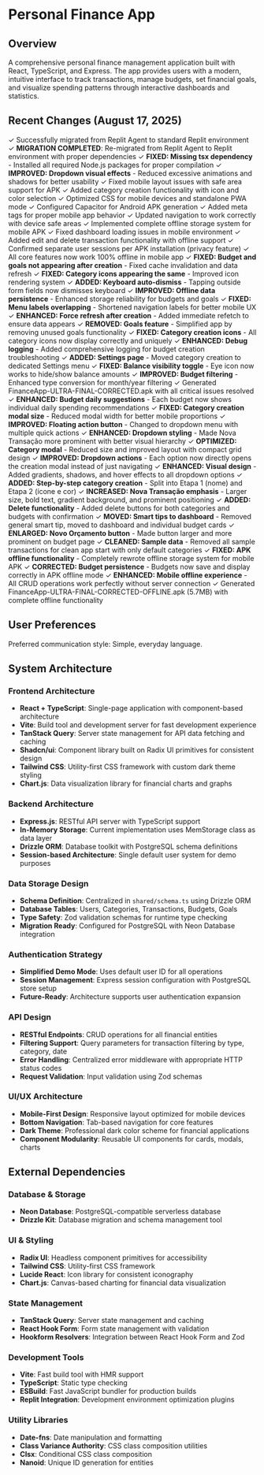 # Personal Finance App

## Overview
A comprehensive personal finance management application built with React, TypeScript, and Express. The app provides users with a modern, intuitive interface to track transactions, manage budgets, set financial goals, and visualize spending patterns through interactive dashboards and statistics.

## Recent Changes (August 17, 2025)
✓ Successfully migrated from Replit Agent to standard Replit environment
✓ **MIGRATION COMPLETED**: Re-migrated from Replit Agent to Replit environment with proper dependencies
✓ **FIXED: Missing tsx dependency** - Installed all required Node.js packages for proper compilation
✓ **IMPROVED: Dropdown visual effects** - Reduced excessive animations and shadows for better usability
✓ Fixed mobile layout issues with safe area support for APK
✓ Added category creation functionality with icon and color selection
✓ Optimized CSS for mobile devices and standalone PWA mode
✓ Configured Capacitor for Android APK generation
✓ Added meta tags for proper mobile app behavior
✓ Updated navigation to work correctly with device safe areas
✓ Implemented complete offline storage system for mobile APK
✓ Fixed dashboard loading issues in mobile environment
✓ Added edit and delete transaction functionality with offline support
✓ Confirmed separate user sessions per APK installation (privacy feature)
✓ All core features now work 100% offline in mobile app
✓ **FIXED: Budget and goals not appearing after creation** - Fixed cache invalidation and data refresh
✓ **FIXED: Category icons appearing the same** - Improved icon rendering system
✓ **ADDED: Keyboard auto-dismiss** - Tapping outside form fields now dismisses keyboard
✓ **IMPROVED: Offline data persistence** - Enhanced storage reliability for budgets and goals
✓ **FIXED: Menu labels overlapping** - Shortened navigation labels for better mobile UX
✓ **ENHANCED: Force refresh after creation** - Added immediate refetch to ensure data appears
✓ **REMOVED: Goals feature** - Simplified app by removing unused goals functionality
✓ **FIXED: Category creation icons** - All category icons now display correctly and uniquely
✓ **ENHANCED: Debug logging** - Added comprehensive logging for budget creation troubleshooting
✓ **ADDED: Settings page** - Moved category creation to dedicated Settings menu
✓ **FIXED: Balance visibility toggle** - Eye icon now works to hide/show balance amounts
✓ **IMPROVED: Budget filtering** - Enhanced type conversion for month/year filtering
✓ Generated FinanceApp-ULTRA-FINAL-CORRECTED.apk with all critical issues resolved
✓ **ENHANCED: Budget daily suggestions** - Each budget now shows individual daily spending recommendations
✓ **FIXED: Category creation modal size** - Reduced modal width for better mobile proportions 
✓ **IMPROVED: Floating action button** - Changed to dropdown menu with multiple quick actions
✓ **ENHANCED: Dropdown styling** - Made Nova Transação more prominent with better visual hierarchy
✓ **OPTIMIZED: Category modal** - Reduced size and improved layout with compact grid design
✓ **IMPROVED: Dropdown actions** - Each option now directly opens the creation modal instead of just navigating
✓ **ENHANCED: Visual design** - Added gradients, shadows, and hover effects to all dropdown options
✓ **ADDED: Step-by-step category creation** - Split into Etapa 1 (nome) and Etapa 2 (ícone e cor)
✓ **INCREASED: Nova Transação emphasis** - Larger size, bold text, gradient background, and prominent positioning
✓ **ADDED: Delete functionality** - Added delete buttons for both categories and budgets with confirmation
✓ **MOVED: Smart tips to dashboard** - Removed general smart tip, moved to dashboard and individual budget cards
✓ **ENLARGED: Novo Orçamento button** - Made button larger and more prominent on budget page
✓ **CLEANED: Sample data** - Removed all sample transactions for clean app start with only default categories
✓ **FIXED: APK offline functionality** - Completely rewrote offline storage system for mobile APK
✓ **CORRECTED: Budget persistence** - Budgets now save and display correctly in APK offline mode
✓ **ENHANCED: Mobile offline experience** - All CRUD operations work perfectly without server connection
✓ Generated FinanceApp-ULTRA-FINAL-CORRECTED-OFFLINE.apk (5.7MB) with complete offline functionality

## User Preferences
Preferred communication style: Simple, everyday language.

## System Architecture

### Frontend Architecture
- **React + TypeScript**: Single-page application with component-based architecture
- **Vite**: Build tool and development server for fast development experience
- **TanStack Query**: Server state management for API data fetching and caching
- **Shadcn/ui**: Component library built on Radix UI primitives for consistent design
- **Tailwind CSS**: Utility-first CSS framework with custom dark theme styling
- **Chart.js**: Data visualization library for financial charts and graphs

### Backend Architecture
- **Express.js**: RESTful API server with TypeScript support
- **In-Memory Storage**: Current implementation uses MemStorage class as data layer
- **Drizzle ORM**: Database toolkit with PostgreSQL schema definitions
- **Session-based Architecture**: Single default user system for demo purposes

### Data Storage Design
- **Schema Definition**: Centralized in `shared/schema.ts` using Drizzle ORM
- **Database Tables**: Users, Categories, Transactions, Budgets, Goals
- **Type Safety**: Zod validation schemas for runtime type checking
- **Migration Ready**: Configured for PostgreSQL with Neon Database integration

### Authentication Strategy
- **Simplified Demo Mode**: Uses default user ID for all operations
- **Session Management**: Express session configuration with PostgreSQL store setup
- **Future-Ready**: Architecture supports user authentication expansion

### API Design
- **RESTful Endpoints**: CRUD operations for all financial entities
- **Filtering Support**: Query parameters for transaction filtering by type, category, date
- **Error Handling**: Centralized error middleware with appropriate HTTP status codes
- **Request Validation**: Input validation using Zod schemas

### UI/UX Architecture
- **Mobile-First Design**: Responsive layout optimized for mobile devices
- **Bottom Navigation**: Tab-based navigation for core features
- **Dark Theme**: Professional dark color scheme for financial applications
- **Component Modularity**: Reusable UI components for cards, modals, charts

## External Dependencies

### Database & Storage
- **Neon Database**: PostgreSQL-compatible serverless database
- **Drizzle Kit**: Database migration and schema management tool

### UI & Styling
- **Radix UI**: Headless component primitives for accessibility
- **Tailwind CSS**: Utility-first CSS framework
- **Lucide React**: Icon library for consistent iconography
- **Chart.js**: Canvas-based charting for financial data visualization

### State Management
- **TanStack Query**: Server state management and caching
- **React Hook Form**: Form state management with validation
- **Hookform Resolvers**: Integration between React Hook Form and Zod

### Development Tools
- **Vite**: Fast build tool with HMR support
- **TypeScript**: Static type checking
- **ESBuild**: Fast JavaScript bundler for production builds
- **Replit Integration**: Development environment optimization plugins

### Utility Libraries
- **Date-fns**: Date manipulation and formatting
- **Class Variance Authority**: CSS class composition utilities
- **Clsx**: Conditional CSS class composition
- **Nanoid**: Unique ID generation for entities